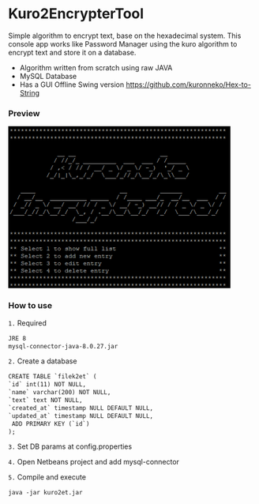 # Kuro2EncrypterTool
Simple algorithm to encrypt text, base on the hexadecimal system. This console app works like Password Manager using the kuro algorithm to encrypt text and store it on a database.

* Algorithm written from scratch using raw JAVA
* MySQL Database
* Has a GUI Offline Swing version https://github.com/kuronneko/Hex-to-String


### Preview
<p> <img src="https://github.com/kuronneko/kuro2et/blob/master/kuro2et.png" width="450"> </p>

### How to use
`1.` Required

    JRE 8
    mysql-connector-java-8.0.27.jar

`2.` Create a database

    CREATE TABLE `filek2et` (
    `id` int(11) NOT NULL,
    `name` varchar(200) NOT NULL,
    `text` text NOT NULL,
    `created_at` timestamp NULL DEFAULT NULL,
    `updated_at` timestamp NULL DEFAULT NULL,
     ADD PRIMARY KEY (`id`)
    );
    
`3.` Set DB params at config.properties

`4.` Open Netbeans project and add mysql-connector

`5.` Compile and execute

    java -jar kuro2et.jar
 

